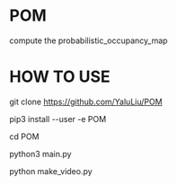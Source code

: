 # POM
compute the probabilistic_occupancy_map


# HOW TO USE

git clone https://github.com/YaluLiu/POM

pip3 install --user -e POM

cd POM

python3 main.py

python make_video.py
